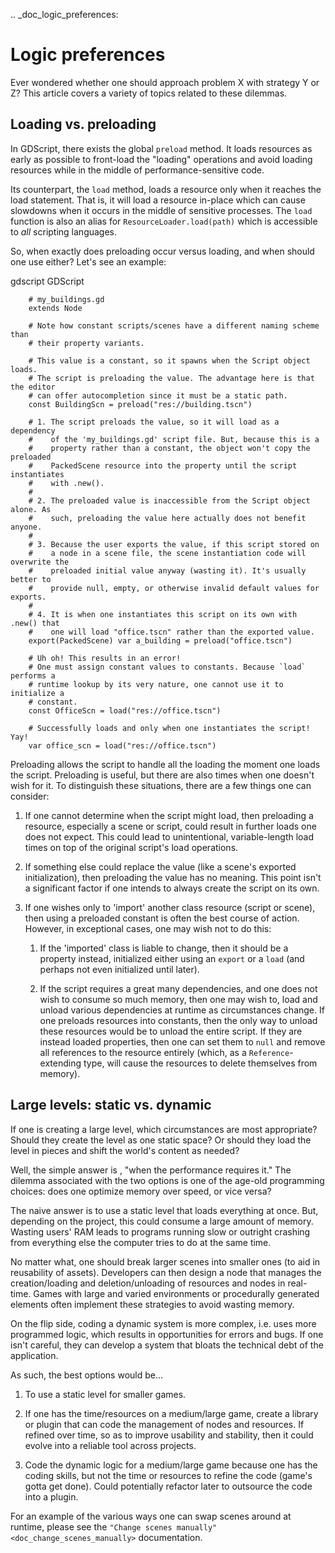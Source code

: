 .. _doc_logic_preferences:

Logic preferences
=================

Ever wondered whether one should approach problem X with strategy Y or Z?
This article covers a variety of topics related to these dilemmas.

Loading vs. preloading
----------------------

In GDScript, there exists the global
`preload` method. It loads resources as
early as possible to front-load the "loading" operations and avoid loading
resources while in the middle of performance-sensitive code.

Its counterpart, the `load` method, loads a
resource only when it reaches the load statement. That is, it will load a
resource in-place which can cause slowdowns when it occurs in the middle of
sensitive processes. The `load` function is also an alias for
`ResourceLoader.load(path)` which is
accessible to *all* scripting languages.

So, when exactly does preloading occur versus loading, and when should one use
either? Let's see an example:

gdscript GDScript

```
    # my_buildings.gd
    extends Node

    # Note how constant scripts/scenes have a different naming scheme than
    # their property variants.

    # This value is a constant, so it spawns when the Script object loads.
    # The script is preloading the value. The advantage here is that the editor
    # can offer autocompletion since it must be a static path.
    const BuildingScn = preload("res://building.tscn")

    # 1. The script preloads the value, so it will load as a dependency
    #    of the 'my_buildings.gd' script file. But, because this is a
    #    property rather than a constant, the object won't copy the preloaded
    #    PackedScene resource into the property until the script instantiates
    #    with .new().
    #
    # 2. The preloaded value is inaccessible from the Script object alone. As
    #    such, preloading the value here actually does not benefit anyone.
    #
    # 3. Because the user exports the value, if this script stored on
    #    a node in a scene file, the scene instantiation code will overwrite the
    #    preloaded initial value anyway (wasting it). It's usually better to
    #    provide null, empty, or otherwise invalid default values for exports.
    #
    # 4. It is when one instantiates this script on its own with .new() that
    #    one will load "office.tscn" rather than the exported value.
    export(PackedScene) var a_building = preload("office.tscn")

    # Uh oh! This results in an error!
    # One must assign constant values to constants. Because `load` performs a
    # runtime lookup by its very nature, one cannot use it to initialize a
    # constant.
    const OfficeScn = load("res://office.tscn")

    # Successfully loads and only when one instantiates the script! Yay!
    var office_scn = load("res://office.tscn")
```

Preloading allows the script to handle all the loading the moment one loads the
script. Preloading is useful, but there are also times when one doesn't wish
for it. To distinguish these situations, there are a few things one can
consider:

1. If one cannot determine when the script might load, then preloading a
   resource, especially a scene or script, could result in further loads one
   does not expect. This could lead to unintentional, variable-length
   load times on top of the original script's load operations.

2. If something else could replace the value (like a scene's exported
   initialization), then preloading the value has no meaning. This point isn't
   a significant factor if one intends to always create the script on its own.

3. If one wishes only to 'import' another class resource (script or scene),
   then using a preloaded constant is often the best course of action. However,
   in exceptional cases, one may wish not to do this:

   1. If the 'imported' class is liable to change, then it should be a property
      instead, initialized either using an `export` or a `load` (and
      perhaps not even initialized until later).

   2. If the script requires a great many dependencies, and one does not wish
      to consume so much memory, then one may wish to, load and unload various
      dependencies at runtime as circumstances change. If one preloads
      resources into constants, then the only way to unload these resources
      would be to unload the entire script. If they are instead loaded
      properties, then one can set them to `null` and remove all references
      to the resource entirely (which, as a
      `Reference`-extending type, will cause the
      resources to delete themselves from memory).

Large levels: static vs. dynamic
--------------------------------

If one is creating a large level, which circumstances are most appropriate?
Should they create the level as one static space? Or should they load the
level in pieces and shift the world's content as needed?

Well, the simple answer is , "when the performance requires it." The
dilemma associated with the two options is one of the age-old programming
choices: does one optimize memory over speed, or vice versa?

The naive answer is to use a static level that loads everything at once.
But, depending on the project, this could consume a large amount of
memory. Wasting users' RAM leads to programs running slow or outright
crashing from everything else the computer tries to do at the same time.

No matter what, one should break larger scenes into smaller ones (to aid
in reusability of assets). Developers can then design a node that manages the
creation/loading and deletion/unloading of resources and nodes in real-time.
Games with large and varied environments or procedurally generated
elements often implement these strategies to avoid wasting memory.

On the flip side, coding a dynamic system is more complex, i.e. uses more
programmed logic, which results in opportunities for errors and bugs. If one
isn't careful, they can develop a system that bloats the technical debt of
the application.

As such, the best options would be...

1. To use a static level for smaller games.

2. If one has the time/resources on a medium/large game, create a library or
   plugin that can code the management of nodes and resources. If refined
   over time, so as to improve usability and stability, then it could evolve
   into a reliable tool across projects.

3. Code the dynamic logic for a medium/large game because one has the coding
   skills, but not the time or resources to refine the code (game's
   gotta get done). Could potentially refactor later to outsource the code
   into a plugin.

For an example of the various ways one can swap scenes around at runtime,
please see the `"Change scenes manually" <doc_change_scenes_manually>`
documentation.
